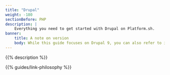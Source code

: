 ```yaml
---
title: "Drupal"
weight: -180
sectionBefore: PHP
description: |
    Everything you need to get started with Drupal on Platform.sh.
banner:
    title: A note on version
    body: While this guide focuses on Drupal 9, you can also refer to it when using Drupal 10 as differences in settings are minimal. Note that a Platform.sh [Drupal 10 template](https://github.com/platformsh/template-builder/tree/master/templates/drupal10) is available.
---
```


{{% description %}}

{{% guides/link-philosophy %}}

